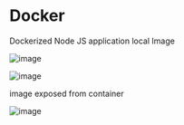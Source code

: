 # Docker
Dockerized Node JS application
local Image


![image](https://github.com/Samysr17/Docker/assets/108344579/06d126fd-37ff-46b3-b0c3-95ecf85290e5)

![image](https://github.com/Samysr17/Docker/assets/108344579/a072f5c0-d251-49b7-9fe7-96a459e9e7ba)

image exposed from container

![image](https://github.com/Samysr17/Docker/assets/108344579/e4e3c3db-65de-47d9-88a5-540a6584a629)
